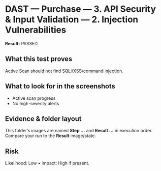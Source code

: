 ﻿# DAST — Purchase — 3. API Security & Input Validation — 2. Injection Vulnerabilities

**Result:** PASSED

## What this test proves

Active Scan should not find SQLi/XSS/command injection.

## What to look for in the screenshots

- Active scan progress
- No high-severity alerts

## Evidence & folder layout

This folder’s images are named **Step …** and **Result …** in execution order. Compare your run to the **Result** image/state.

## Risk

Likelihood: Low • Impact: High if present.


